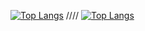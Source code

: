 [![Top Langs](https://github-readme-stats.vercel.app/api/top-langs/?username=dohy-9443)](https://github.com/anuraghazra/github-readme-stats)
////
[![Top Langs](https://github-readme-stats.vercel.app/api/top-langs/?username=anuraghazra)](https://github.com/anuraghazra/github-readme-stats)
